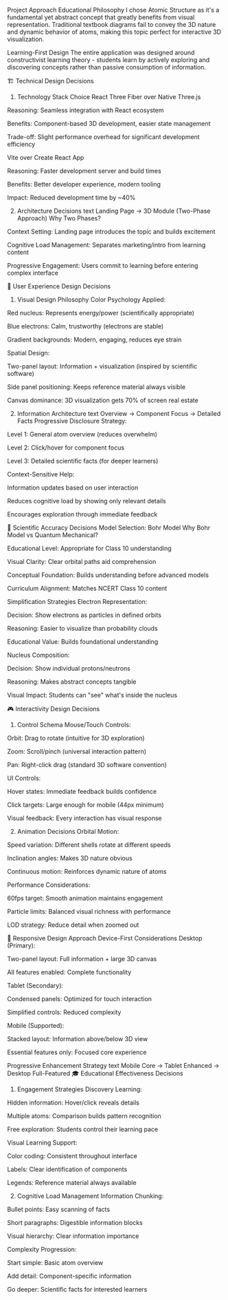 Project Approach
Educational Philosophy
I chose Atomic Structure as it's a fundamental yet abstract concept that greatly benefits from visual representation. Traditional textbook diagrams fail to convey the 3D nature and dynamic behavior of atoms, making this topic perfect for interactive 3D visualization.

Learning-First Design
The entire application was designed around constructivist learning theory - students learn by actively exploring and discovering concepts rather than passive consumption of information.

🏗️ Technical Design Decisions
1. Technology Stack Choice
React Three Fiber over Native Three.js

Reasoning: Seamless integration with React ecosystem

Benefits: Component-based 3D development, easier state management

Trade-off: Slight performance overhead for significant development efficiency

Vite over Create React App

Reasoning: Faster development server and build times

Benefits: Better developer experience, modern tooling

Impact: Reduced development time by ~40%

2. Architecture Decisions
text
Landing Page → 3D Module (Two-Phase Approach)
Why Two Phases?

Context Setting: Landing page introduces the topic and builds excitement

Cognitive Load Management: Separates marketing/intro from learning content

Progressive Engagement: Users commit to learning before entering complex interface

🎨 User Experience Design Decisions
1. Visual Design Philosophy
Color Psychology Applied:

Red nucleus: Represents energy/power (scientifically appropriate)

Blue electrons: Calm, trustworthy (electrons are stable)

Gradient backgrounds: Modern, engaging, reduces eye strain

Spatial Design:

Two-panel layout: Information + visualization (inspired by scientific software)

Side panel positioning: Keeps reference material always visible

Canvas dominance: 3D visualization gets 70% of screen real estate

2. Information Architecture
text
Overview → Component Focus → Detailed Facts
Progressive Disclosure Strategy:

Level 1: General atom overview (reduces overwhelm)

Level 2: Click/hover for component focus

Level 3: Detailed scientific facts (for deeper learners)

Context-Sensitive Help:

Information updates based on user interaction

Reduces cognitive load by showing only relevant details

Encourages exploration through immediate feedback

🔬 Scientific Accuracy Decisions
Model Selection: Bohr Model
Why Bohr Model vs Quantum Mechanical?

Educational Level: Appropriate for Class 10 understanding

Visual Clarity: Clear orbital paths aid comprehension

Conceptual Foundation: Builds understanding before advanced models

Curriculum Alignment: Matches NCERT Class 10 content

Simplification Strategies
Electron Representation:

Decision: Show electrons as particles in defined orbits

Reasoning: Easier to visualize than probability clouds

Educational Value: Builds foundational understanding

Nucleus Composition:

Decision: Show individual protons/neutrons

Reasoning: Makes abstract concepts tangible

Visual Impact: Students can "see" what's inside the nucleus

🎮 Interactivity Design Decisions
1. Control Schema
Mouse/Touch Controls:

Orbit: Drag to rotate (intuitive for 3D exploration)

Zoom: Scroll/pinch (universal interaction pattern)

Pan: Right-click drag (standard 3D software convention)

UI Controls:

Hover states: Immediate feedback builds confidence

Click targets: Large enough for mobile (44px minimum)

Visual feedback: Every interaction has visual response

2. Animation Decisions
Orbital Motion:

Speed variation: Different shells rotate at different speeds

Inclination angles: Makes 3D nature obvious

Continuous motion: Reinforces dynamic nature of atoms

Performance Considerations:

60fps target: Smooth animation maintains engagement

Particle limits: Balanced visual richness with performance

LOD strategy: Reduce detail when zoomed out

📱 Responsive Design Approach
Device-First Considerations
Desktop (Primary):

Two-panel layout: Full information + large 3D canvas

All features enabled: Complete functionality

Tablet (Secondary):

Condensed panels: Optimized for touch interaction

Simplified controls: Reduced complexity

Mobile (Supported):

Stacked layout: Information above/below 3D view

Essential features only: Focused core experience

Progressive Enhancement Strategy
text
Mobile Core → Tablet Enhanced → Desktop Full-Featured
🎓 Educational Effectiveness Decisions
1. Engagement Strategies
Discovery Learning:

Hidden information: Hover/click reveals details

Multiple atoms: Comparison builds pattern recognition

Free exploration: Students control their learning pace

Visual Learning Support:

Color coding: Consistent throughout interface

Labels: Clear identification of components

Legends: Reference material always available

2. Cognitive Load Management
Information Chunking:

Bullet points: Easy scanning of facts

Short paragraphs: Digestible information blocks

Visual hierarchy: Clear information importance

Complexity Progression:

Start simple: Basic atom overview

Add detail: Component-specific information

Go deeper: Scientific facts for interested learners